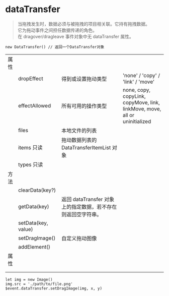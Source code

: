 # dataTransfer

> 当拖拽发生时，数据必须与被拖拽的项目相关联。它持有拖拽数据。  
> 它为拖动事件之间担任数据传递的角色。  
> 在 dragover/dragleave 事件对象中无 dataTransfer 属性。

```
new DataTransfer() // 返回一个DataTransfer对象
```

<!-- prettier-ignore-start -->

|      |                     |                                                              |                                                                            |
| ---- | ------------------- | ------------------------------------------------------------ | -------------------------------------------------------------------------- |
| 属性 |                     |                                                              |                                                                            |
|      | dropEffect          | 得到或设置拖动类型                                           | 'none' / 'copy' / 'link' / 'move'                                          |
|      | effectAllowed       | 所有可用的操作类型                                           | none, copy, copyLink, copyMove, link, linkMove, move, all or uninitialized |
|      | files               | 本地文件的列表                                               |                                                                            |
|      | items 只读          | 拖动数据列表的 DataTransferItemList 对象                     |                                                                            |
|      | types 只读          |                                                              |                                                                            |
| 方法 |                     |                                                              |                                                                            |
|      | clearData(key?)     |                                                              |                                                                            |
|      | getData(key)        | 返回 dataTransfer 对象上的指定数据，若不存在则返回空字符串。 |                                                                            |
|      | setData(key, value) |                                                              |                                                                            |
|      | setDragImage()      | 自定义拖动图像                                               |                                                                            |
|      | addElement()        |                                                              |                                                                            |
| 属性 |                     |                                                              |                                                                            |
|      |                     |                                                              |                                                                            |
|      |                     |                                                              |                                                                            |

<!-- prettier-ignore-start -->

```
let img = new Image()
img.src = './path/to/file.png'
$event.dataTransfer.setDragImage(img, x, y)

```
